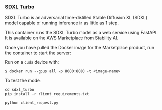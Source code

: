 ### [SDXL Turbo](./sdxl-turbo)
SDXL Turbo is an adversarial time-distilled Stable Diffusion XL (SDXL) model capable of running inference in as little as 1 step.


This container runs the SDXL Turbo model as a web service using FastAPI. It is available on the AWS Marketplace from Stability AI.

Once you have pulled the Docker image for the Marketplace product, run the container to start the server:

Run on a `cuda` device with:
```
$ docker run --gpus all -p 8080:8080 -t <image-name>
```

To test the model:
```
cd sdxl_turbo
pip install -r client_requirements.txt

python client_request.py
```